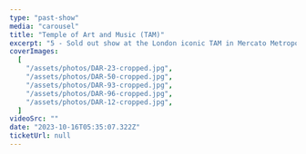 ```yaml
---
type: "past-show"
media: "carousel"
title: "Temple of Art and Music (TAM)"
excerpt: "5 - Sold out show at the London iconic TAM in Mercato Metropolitano (Elephant & Castle)"
coverImages:
  [
    "/assets/photos/DAR-23-cropped.jpg",
    "/assets/photos/DAR-50-cropped.jpg",
    "/assets/photos/DAR-93-cropped.jpg",
    "/assets/photos/DAR-96-cropped.jpg",
    "/assets/photos/DAR-12-cropped.jpg",
  ]
videoSrc: ""
date: "2023-10-16T05:35:07.322Z"
ticketUrl: null
---
```


